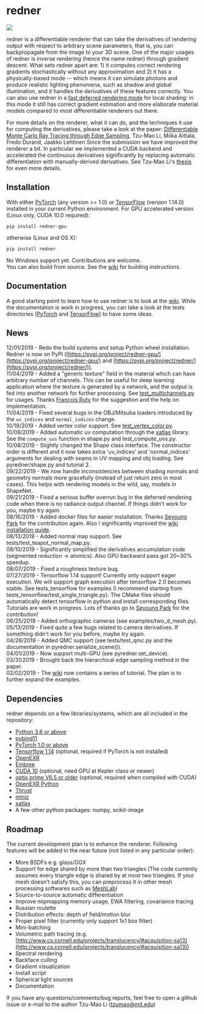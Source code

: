 # redner

![](https://people.csail.mit.edu/tzumao/diffrt/teaser.jpg)

redner is a differentiable renderer that can take the derivatives of rendering output with respect to arbitrary 
scene parameters, that is, you can backpropagate from the image to your 3D scene. One of the major usages of redner is inverse rendering (hence the name redner) through gradient descent. What sets redner apart are: 1) it computes correct rendering gradients stochastically without any approximation and 2) it has a physically-based mode -- which means it can simulate photons and produce realistic lighting phenomena, such as shadow and global illumination, and it handles the derivatives of these features correctly. You can also use redner in a [fast deferred rendering mode](https://github.com/BachiLi/redner/wiki/Tutorial-4%3A-fast-deferred-rendering) for local shading: in this mode it still has correct gradient estimation and more elaborate material models compared to most differentiable renderers out there.

For more details on the renderer, what it can do, and the techniques it use for computing the derivatives, please
take a look at the paper:
[Differentiable Monte Carlo Ray Tracing through Edge Sampling](https://people.csail.mit.edu/tzumao/diffrt/), Tzu-Mao Li, Miika Aittala, Fredo Durand, Jaakko Lehtinen
Since the submission we have improved the renderer a bit. In particular we implemented a CUDA backend and accelerated
the continuous derivatives significantly by replacing automatic differentiation with manually-derived derivatives. See Tzu-Mao Li's [thesis](https://people.csail.mit.edu/tzumao/phdthesis/phdthesis.pdf) for even more details.

## Installation

With either [PyTorch](https://pytorch.org/) (any version >= 1.0) or [TensorFlow](https://www.tensorflow.org/) (version 1.14.0) installed in your current Python environment. For GPU accelerated version (Linux only, CUDA 10.0 required):
```
pip install redner-gpu
```
otherwise (Linux and OS X): 
```
pip install redner
```
No Windows support yet. Contributions are welcome.  
You can also build from source. See the [wiki](https://github.com/BachiLi/redner/wiki/Installation) for building instructions.

## Documentation

A good starting point to learn how to use redner is to look at the [wiki](https://github.com/BachiLi/redner/wiki).
While the documentation is work in progress, you can take a look at the tests directories ([PyTorch](tests) and [TensorFlow](tests_tensorflow)) to have some ideas.

## News

12/01/2019 - Redo the build systems and setup Python wheel installation. Redner is now on PyPI ([https://pypi.org/project/redner-gpu/](https://pypi.org/project/redner-gpu/) and [https://pypi.org/project/redner/](https://pypi.org/project/redner/)).  
11/04/2019 - Added a "generic texture" field in the material which can have arbitrary number of channels. This can be useful for deep learning application where the texture is generated by a network, and the output is fed into another network for further processing. See [test_multichannels.py](https://github.com/BachiLi/redner/blob/master/tests/test_multichannels.py) for usages. Thanks [François Ruty](https://github.com/francoisruty) for the suggestion and the help on implementation.   
11/04/2019 - Fixed several bugs in the OBJ/Mitsuba loaders introduced by the `uv_indices` and `normal_indices` change.  
10/19/2019 - Added vertex color support. See [test_vertex_color.py](https://github.com/BachiLi/redner/blob/master/tests/test_vertex_color.py).  
10/08/2019 - Added automatic uv computation through the [xatlas](https://github.com/jpcy/xatlas) library. See the `compute_uvs` function in shape.py and test_compute_uvs.py.  
10/08/2019 - Slightly changed the Shape class interface. The constructor order is different and it now takes extra 'uv_indices' and 'normal_indices' arguments for dealing with seams in UV mapping and obj loading. See pyredner/shape.py and tutorial 2.  
09/22/2019 - We now handle inconsistencies between shading normals and geometry normals more gracefully (instead of just return zero in most cases). This helps with rendering models in the wild, say, models in ShapeNet.  
09/21/2019 - Fixed a serious buffer overrun bug in the deferred rendering code when there is no radiance output channel. If things didn't work for you, maybe try again.  
08/16/2019 - Added docker files for easier installation. Thanks [Seyoung Park](https://github.com/SuperShinyEyes) for the contribution again. Also I significantly improved the [wiki installation guide](https://github.com/BachiLi/redner/wiki).  
08/13/2019 - Added normal map support. See tests/test_teapot_normal_map.py.  
08/10/2019 - Significantly simplified the derivatives accumulation code (segmented reduction -> atomics). Also GPU backward pass got 20~30% speedup.  
08/07/2019 - Fixed a roughness texture bug.  
07/27/2019 - Tensorflow 1.14 support! Currently only support eager execution. We will support graph execution after tensorflow 2.0 becomes stable. See tests_tensorflow for examples (I recommend starting from tests_tensorflow/test_single_triangle.py). The CMake files should automatically detect tensorflow in python and install corresponding files. Tutorials are work in progress. Lots of thanks go to [Seyoung Park](https://github.com/SuperShinyEyes) for the contribution!  
06/25/2019 - Added orthographic cameras (see examples/two_d_mesh.py).  
05/13/2019 - Fixed quite a few bugs related to camera derivatives. If something didn't work for you before, maybe try again.  
04/28/2019 - Added QMC support (see tests/test_qmc.py and the documentation in pyredner.serialize_scene()).  
04/01/2019 - Now support multi-GPU (see pyredner.set\_device).  
03/31/2019 - Brought back the hierarchical edge sampling method in the paper.  
02/02/2019 - The [wiki](https://github.com/BachiLi/redner/wiki) now contains a series of tutorial. The plan is to further expand the examples.  

## Dependencies

redner depends on a few libraries/systems, which are all included in the repository:
- [Python 3.6 or above](https://www.python.org)
- [pybind11](https://github.com/pybind/pybind11)
- [PyTorch 1.0 or above](https://pytorch.org)
- [Tensorflow 1.14](https://www.tensorflow.org/) (optional, required if PyTorch is not installed)
- [OpenEXR](https://github.com/openexr/openexr)
- [Embree](https://embree.github.io)
- [CUDA 10](https://developer.nvidia.com/cuda-downloads) (optional, need GPU at Kepler class or newer)
- [optix prime V6.5 or older](https://developer.nvidia.com/optix) (optional, required when compiled with CUDA)
- [OpenEXR Python](https://github.com/jamesbowman/openexrpython)
- [Thrust](https://thrust.github.io)
- [miniz](https://github.com/richgel999/miniz)
- [xatlas](https://github.com/jpcy/xatlas)
- A few other python packages: numpy, scikit-image


## Roadmap

The current development plan is to enhance the renderer. Following features will be added in the near future (not listed in any particular order):
- More BSDFs e.g. glass/GGX
- Support for edge shared by more than two triangles
  (The code currently assumes every triangle edge is shared by at most two triangles.
   If your mesh doesn't satisfy this, you can preprocess it in other mesh processing softwares such as [MeshLab](http://www.meshlab.net))
- Source-to-source automatic differentiation
- Improve mipmapping memory usage, EWA filtering, covariance tracing
- Russian roulette
- Distribution effects: depth of field/motion blur
- Proper pixel filter (currently only support 1x1 box filter)
- Mini-batching
- Volumetric path tracing (e.g. [http://www.cs.cornell.edu/projects/translucency/#acquisition-sa13](http://www.cs.cornell.edu/projects/translucency/#acquisition-sa13))
- Spectral rendering
- Backface culling
- Gradient visualization
- Install script
- Spherical light sources
- Documentation

If you have any questions/comments/bug reports, feel free to open a github issue or e-mail to the author
Tzu-Mao Li (tzumao@mit.edu)
